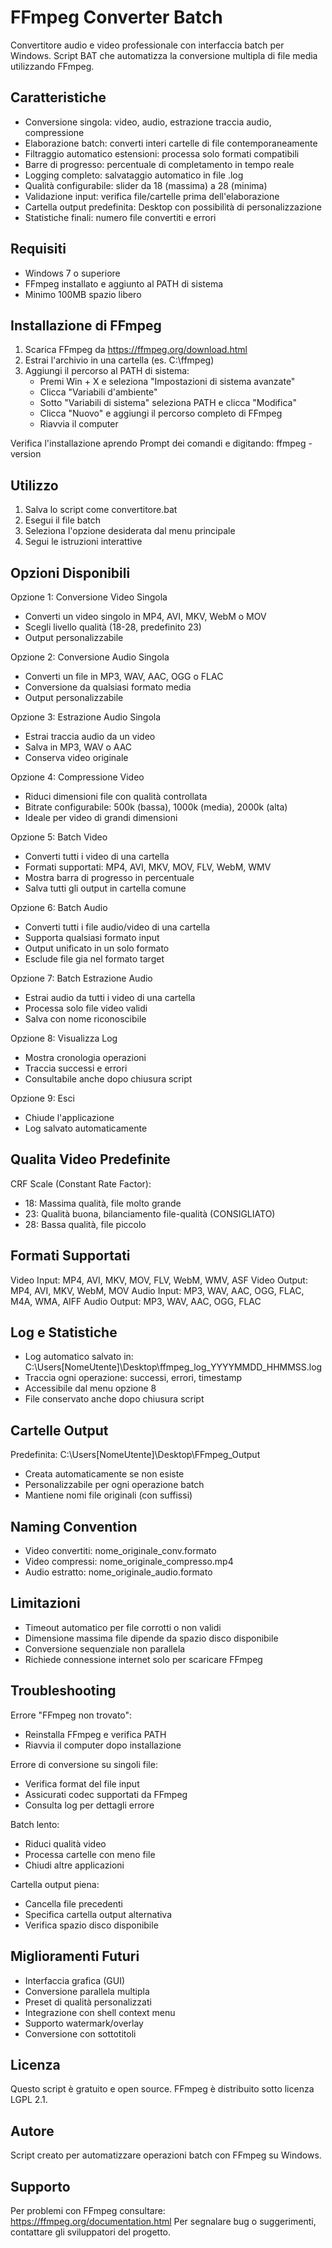 # FFmpeg Converter Batch

Convertitore audio e video professionale con interfaccia batch per Windows. Script BAT che automatizza la conversione multipla di file media utilizzando FFmpeg.

## Caratteristiche

- Conversione singola: video, audio, estrazione traccia audio, compressione
- Elaborazione batch: converti interi cartelle di file contemporaneamente
- Filtraggio automatico estensioni: processa solo formati compatibili
- Barre di progresso: percentuale di completamento in tempo reale
- Logging completo: salvataggio automatico in file .log
- Qualità configurabile: slider da 18 (massima) a 28 (minima)
- Validazione input: verifica file/cartelle prima dell'elaborazione
- Cartella output predefinita: Desktop con possibilità di personalizzazione
- Statistiche finali: numero file convertiti e errori

## Requisiti

- Windows 7 o superiore
- FFmpeg installato e aggiunto al PATH di sistema
- Minimo 100MB spazio libero

## Installazione di FFmpeg

1. Scarica FFmpeg da https://ffmpeg.org/download.html
2. Estrai l'archivio in una cartella (es. C:\ffmpeg)
3. Aggiungi il percorso al PATH di sistema:
   - Premi Win + X e seleziona "Impostazioni di sistema avanzate"
   - Clicca "Variabili d'ambiente"
   - Sotto "Variabili di sistema" seleziona PATH e clicca "Modifica"
   - Clicca "Nuovo" e aggiungi il percorso completo di FFmpeg
   - Riavvia il computer

Verifica l'installazione aprendo Prompt dei comandi e digitando: ffmpeg -version

## Utilizzo

1. Salva lo script come convertitore.bat
2. Esegui il file batch
3. Seleziona l'opzione desiderata dal menu principale
4. Segui le istruzioni interattive

## Opzioni Disponibili

Opzione 1: Conversione Video Singola
- Converti un video singolo in MP4, AVI, MKV, WebM o MOV
- Scegli livello qualità (18-28, predefinito 23)
- Output personalizzabile

Opzione 2: Conversione Audio Singola
- Converti un file in MP3, WAV, AAC, OGG o FLAC
- Conversione da qualsiasi formato media
- Output personalizzabile

Opzione 3: Estrazione Audio Singola
- Estrai traccia audio da un video
- Salva in MP3, WAV o AAC
- Conserva video originale

Opzione 4: Compressione Video
- Riduci dimensioni file con qualità controllata
- Bitrate configurabile: 500k (bassa), 1000k (media), 2000k (alta)
- Ideale per video di grandi dimensioni

Opzione 5: Batch Video
- Converti tutti i video di una cartella
- Formati supportati: MP4, AVI, MKV, MOV, FLV, WebM, WMV
- Mostra barra di progresso in percentuale
- Salva tutti gli output in cartella comune

Opzione 6: Batch Audio
- Converti tutti i file audio/video di una cartella
- Supporta qualsiasi formato input
- Output unificato in un solo formato
- Esclude file gia nel formato target

Opzione 7: Batch Estrazione Audio
- Estrai audio da tutti i video di una cartella
- Processa solo file video validi
- Salva con nome riconoscibile

Opzione 8: Visualizza Log
- Mostra cronologia operazioni
- Traccia successi e errori
- Consultabile anche dopo chiusura script

Opzione 9: Esci
- Chiude l'applicazione
- Log salvato automaticamente

## Qualita Video Predefinite

CRF Scale (Constant Rate Factor):
- 18: Massima qualità, file molto grande
- 23: Qualità buona, bilanciamento file-qualità (CONSIGLIATO)
- 28: Bassa qualità, file piccolo

## Formati Supportati

Video Input: MP4, AVI, MKV, MOV, FLV, WebM, WMV, ASF
Video Output: MP4, AVI, MKV, WebM, MOV
Audio Input: MP3, WAV, AAC, OGG, FLAC, M4A, WMA, AIFF
Audio Output: MP3, WAV, AAC, OGG, FLAC

## Log e Statistiche

- Log automatico salvato in: C:\Users\[NomeUtente]\Desktop\ffmpeg_log_YYYYMMDD_HHMMSS.log
- Traccia ogni operazione: successi, errori, timestamp
- Accessibile dal menu opzione 8
- File conservato anche dopo chiusura script

## Cartelle Output

Predefinita: C:\Users\[NomeUtente]\Desktop\FFmpeg_Output
- Creata automaticamente se non esiste
- Personalizzabile per ogni operazione batch
- Mantiene nomi file originali (con suffissi)

## Naming Convention

- Video convertiti: nome_originale_conv.formato
- Video compressi: nome_originale_compresso.mp4
- Audio estratto: nome_originale_audio.formato

## Limitazioni

- Timeout automatico per file corrotti o non validi
- Dimensione massima file dipende da spazio disco disponibile
- Conversione sequenziale non parallela
- Richiede connessione internet solo per scaricare FFmpeg

## Troubleshooting

Errore "FFmpeg non trovato":
- Reinstalla FFmpeg e verifica PATH
- Riavvia il computer dopo installazione

Errore di conversione su singoli file:
- Verifica format del file input
- Assicurati codec supportati da FFmpeg
- Consulta log per dettagli errore

Batch lento:
- Riduci qualità video
- Processa cartelle con meno file
- Chiudi altre applicazioni

Cartella output piena:
- Cancella file precedenti
- Specifica cartella output alternativa
- Verifica spazio disco disponibile

## Miglioramenti Futuri

- Interfaccia grafica (GUI)
- Conversione parallela multipla
- Preset di qualità personalizzati
- Integrazione con shell context menu
- Supporto watermark/overlay
- Conversione con sottotitoli

## Licenza

Questo script è gratuito e open source. FFmpeg è distribuito sotto licenza LGPL 2.1.

## Autore

Script creato per automatizzare operazioni batch con FFmpeg su Windows.

## Supporto

Per problemi con FFmpeg consultare: https://ffmpeg.org/documentation.html
Per segnalare bug o suggerimenti, contattare gli sviluppatori del progetto.